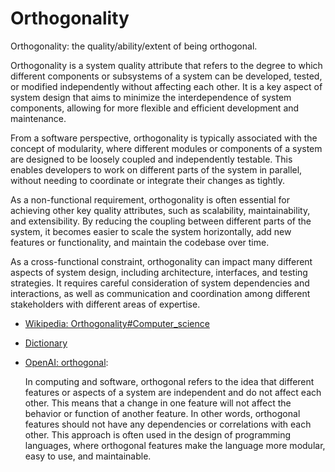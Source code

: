 # Orthogonality

Orthogonality: the quality/ability/extent of being orthogonal.

<div data-chatgpt-prompt="explain orthogonality (system quality attribute, cross-functional constraint, non-functional requirement)">Orthogonality is a system quality attribute that refers to the degree to which different components or subsystems of a system can be developed, tested, or modified independently without affecting each other. It is a key aspect of system design that aims to minimize the interdependence of system components, allowing for more flexible and efficient development and maintenance.

From a software perspective, orthogonality is typically associated with the concept of modularity, where different modules or components of a system are designed to be loosely coupled and independently testable. This enables developers to work on different parts of the system in parallel, without needing to coordinate or integrate their changes as tightly.

As a non-functional requirement, orthogonality is often essential for achieving other key quality attributes, such as scalability, maintainability, and extensibility. By reducing the coupling between different parts of the system, it becomes easier to scale the system horizontally, add new features or functionality, and maintain the codebase over time.

As a cross-functional constraint, orthogonality can impact many different aspects of system design, including architecture, interfaces, and testing strategies. It requires careful consideration of system dependencies and interactions, as well as communication and coordination among different stakeholders with different areas of expertise.</div>

* [Wikipedia: Orthogonality#Computer_science](https://wikipedia.org/wiki/Orthogonality#Computer_science)

* [Dictionary]()

* [OpenAI: orthogonal](https:://openai.com): <div data-chatgpt-prompt="define orthogonal (computers and software)">In computing and software, orthogonal refers to the idea that different features or aspects of a system are independent and do not affect each other. This means that a change in one feature will not affect the behavior or function of another feature. In other words, orthogonal features should not have any dependencies or correlations with each other. This approach is often used in the design of programming languages, where orthogonal features make the language more modular, easy to use, and maintainable.</div>

